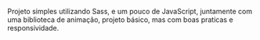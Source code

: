 Projeto simples utilizando Sass, e um pouco de JavaScript, juntamente com uma biblioteca de animação, projeto básico, mas com boas praticas e responsividade.
